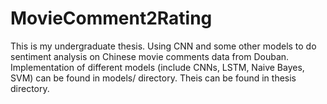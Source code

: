 # MovieComment2Rating
This is my undergraduate thesis.
Using CNN and some other models to do sentiment analysis on Chinese movie comments data from Douban.
Implementation of different models (include CNNs, LSTM, Naive Bayes, SVM) can be found in models/ directory.
Theis can be found in thesis directory.
